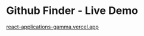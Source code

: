 <h1>Github Finder - Live Demo </h1>
<a href="react-applications-gamma.vercel.app">react-applications-gamma.vercel.app</a>
